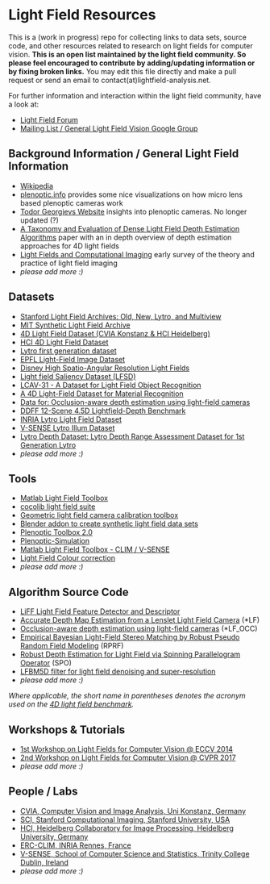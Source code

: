 # Light Field Resources
This is a (work in progress) repo for collecting links to data sets, source code, and other resources related to research on light fields for computer vision. **This is an open list maintained by the light field community. So please feel encouraged to contribute by adding/updating information or by fixing broken links.** You may edit this file directly and make a pull request or send an email to contact(at)lightfield-analysis.net.

For further information and interaction within the light field community, have a look at:
- [Light Field Forum](http://lightfield-forum.com/en/)
- [Mailing List / General Light Field Vision Google Group](https://groups.google.com/forum/#!forum/lightfieldvision)


## Background Information / General Light Field Information
- [Wikipedia](https://en.wikipedia.org/wiki/Light_field)
- [plenoptic.info](http://plenoptic.info/) provides some nice visualizations on how micro lens based plenoptic cameras work
- [Todor Georgievs Website](http://www.tgeorgiev.net/) insights into plenoptic cameras. No longer updated (?)
- [A Taxonomy and Evaluation of Dense Light Field Depth Estimation Algorithms](http://lightfield-analysis.net/benchmark/paper/survey_cvprw_lf4cv_2017.pdf) paper with an in depth overview of depth estimation approaches for 4D light fields
- [Light Fields and Computational Imaging](https://web.stanford.edu/class/ee367/reading/levoy-lfphoto-ieee06.pdf) early survey of the theory and practice of light field imaging 
- *please add more :)*

## Datasets
- [Stanford Light Field Archives: Old, New, Lytro, and Multiview ](http://lightfields.stanford.edu/)
- [MIT Synthetic Light Field Archive](http://web.media.mit.edu/~gordonw/SyntheticLightFields/index.php)
- [4D Light Field Dataset (CVIA Konstanz & HCI Heidelberg)](http://lightfield-analysis.net/)
- [HCI 4D Light Field Dataset](http://lightfieldgroup.iwr.uni-heidelberg.de/?page_id=713)
- [Lytro first generation dataset](https://www.irisa.fr/temics/demos/lightField/index.html)
- [EPFL Light-Field Image Dataset](http://mmspg.epfl.ch/EPFL-light-field-image-dataset)
- [Disney High Spatio-Angular Resolution Light Fields](https://www.disneyresearch.com/project/lightfields/)
- [Light field Saliency Dataset (LFSD)](https://www.eecis.udel.edu/~nianyi/LFSD.htm)
- [LCAV-31 - A Dataset for Light Field Object Recognition](https://github.com/aghasemi/lcav31)
- [A 4D Light-Field Dataset for Material Recognition](http://cseweb.ucsd.edu/~viscomp/projects/LF/papers/ECCV16/LF_dataset.zip)
- [Data for: Occlusion-aware depth estimation using light-field cameras](http://cseweb.ucsd.edu/~viscomp/projects/LF/papers/ICCV15/dataset.zip)
- [DDFF 12-Scene 4.5D Lightfield-Depth Benchmark](https://vision.in.tum.de/data/datasets/ddff12scene)
- [INRIA Lytro Light Field Dataset](https://www.irisa.fr/temics/demos/lightField/LowRank2/datasets/datasets.html)
- [V-SENSE Lytro Illum Dataset](https://v-sense.scss.tcd.ie/research/light-fields/a-pipeline-for-lenslet-light-field-quality-enhancement/)
- [Lytro Depth Dataset: Lytro Depth Range Assessment Dataset for 1st Generation Lytro](https://data.mendeley.com/datasets/df5yynk7yn/1)
- *please add more :)*

## Tools
- [Matlab Light Field Toolbox](http://dgd.vision/Tools/LFToolbox/)
- [cocolib light field suite](http://cocolib.net/index.php/examples/lightfields)
- [Geometric light field camera calibration toolbox](https://sites.google.com/site/yunsubok/lf_geo_calib)
- [Blender addon to create synthetic light field data sets](https://github.com/lightfield-analysis/blender-addon)
- [Plenoptic Toolbox 2.0](https://github.com/PlenopticToolbox/PlenopticToolbox2.0)
- [Plenoptic-Simulation](https://github.com/Arne-Petersen/Plenoptic-Simulation)
- [Matlab Light Field Toolbox - CLIM / V-SENSE](https://github.com/V-Sense/LFToolbox-CLIM_VSENSE)
- [Light Field Colour correction](https://github.com/V-Sense/LFToolbox_Recolouring_HPR/)
- *please add more :)*

## Algorithm Source Code
- [LiFF Light Field Feature Detector and Descriptor](http://dgd.vision/Tools/LiFF/)
- [Accurate Depth Map Estimation from a Lenslet Light Field Camera](https://sites.google.com/site/hgjeoncv/home/depthfromlf_cvpr15) (*LF)
- [Occlusion-aware depth estimation using light-field cameras](http://cseweb.ucsd.edu/~viscomp/projects/LF/papers/ICCV15/occCode.zip) (*LF_OCC)
- [Empirical Bayesian Light-Field Stereo Matching by Robust Pseudo Random Field Modeling](http://www.ee.nthu.edu.tw/chaotsung/rprf/index.html) (RPRF)
- [Robust Depth Estimation for Light Field via Spinning Parallelogram Operator](https://github.com/shuozh/Spinning-Parallelogram-Operator) (SPO)
- [LFBM5D filter for light field denoising and super-resolution](https://github.com/V-Sense/LFBM5D)
- *please add more :)*

*Where applicable, the short name in parentheses denotes the acronym used on the [4D light field benchmark](http://lightfield-analysis.net).*


## Workshops & Tutorials
- [1st Workshop on Light Fields for Computer Vision @ ECCV 2014](https://www.eecis.udel.edu/~yu/LF4CV/)
- [2nd Workshop on Light Fields for Computer Vision @ CVPR 2017](http://lightfield-analysis.net/LF4CV/)
- *please add more :)*


## People / Labs
- [CVIA, Computer Vision and Image Analysis, Uni Konstanz, Germany](https://www.cvia.uni-konstanz.de/)
- [SCI, Stanford Computational Imaging, Stanford University, USA](http://www.computationalimaging.org/)
- [HCI, Heidelberg Collaboratory for Image Processing, Heidelberg University, Germany](http://lightfieldgroup.iwr.uni-heidelberg.de/?page_id=453)
- [ERC-CLIM, INRIA Rennes, France](https://www.irisa.fr/temics/demos/lightField/CLIM/test.htm#)
- [V-SENSE, School of Computer Science and Statistics, Trinity College Dublin, Ireland](https://v-sense.scss.tcd.ie/research/light-field-imaging/)
- *please add more :)*
